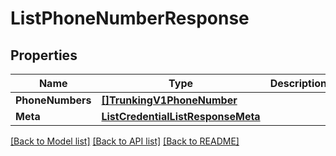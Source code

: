 # ListPhoneNumberResponse

## Properties

Name | Type | Description | Notes
------------ | ------------- | ------------- | -------------
**PhoneNumbers** | [**[]TrunkingV1PhoneNumber**](TrunkingV1PhoneNumber.md) |  |[optional] 
**Meta** | [**ListCredentialListResponseMeta**](ListCredentialListResponseMeta.md) |  |[optional] 

[[Back to Model list]](../README.md#documentation-for-models) [[Back to API list]](../README.md#documentation-for-api-endpoints) [[Back to README]](../README.md)


